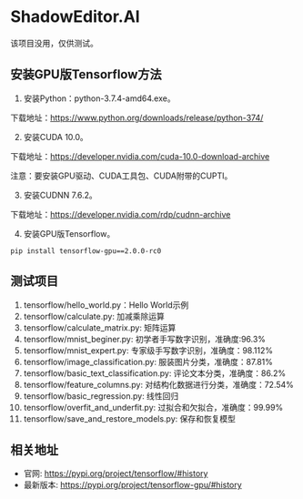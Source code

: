 # ShadowEditor.AI

该项目没用，仅供测试。

## 安装GPU版Tensorflow方法

1. 安装Python：python-3.7.4-amd64.exe。

下载地址：https://www.python.org/downloads/release/python-374/

2. 安装CUDA 10.0。

下载地址：https://developer.nvidia.com/cuda-10.0-download-archive

注意：要安装GPU驱动、CUDA工具包、CUDA附带的CUPTI。

3. 安装CUDNN 7.6.2。

下载地址：https://developer.nvidia.com/rdp/cudnn-archive

4. 安装GPU版Tensorflow。

```
pip install tensorflow-gpu==2.0.0-rc0
```

## 测试项目

1. tensorflow/hello_world.py：Hello World示例
2. tensorflow/calculate.py: 加减乘除运算
3. tensorflow/calculate_matrix.py: 矩阵运算
3. tensorflow/mnist_beginer.py: 初学者手写数字识别，准确度:96.3%
4. tensorflow/mnist_expert.py: 专家级手写数字识别，准确度：98.112%
5. tensorflow/image_classification.py: 服装图片分类，准确度：87.81%
6. tensorflow/basic_text_classification.py: 评论文本分类，准确度：86.2%
7. tensorflow/feature_columns.py: 对结构化数据进行分类，准确度：72.54%
8. tensorflow/basic_regression.py: 线性回归
9. tensorflow/overfit_and_underfit.py: 过拟合和欠拟合，准确度：99.99%
10. tensorflow/save_and_restore_models.py: 保存和恢复模型

## 相关地址

* 官网: https://pypi.org/project/tensorflow/#history
* 最新版本: https://pypi.org/project/tensorflow-gpu/#history